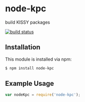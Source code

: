 # node-kpc

build KISSY packages

[![build status](https://secure.travis-ci.org/maxbbn/node-kpc.png)](http://travis-ci.org/maxbbn/node-kpc)

## Installation

This module is installed via npm:

``` bash
$ npm install node-kpc
```

## Example Usage

``` js
var nodeKpc = require('node-kpc');
```
